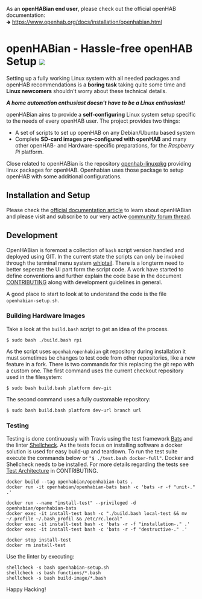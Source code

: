 ﻿As an **openHABian end user**, please check out the official openHAB documentation:  
🡺 https://www.openhab.org/docs/installation/openhabian.html

# openHABian - Hassle-free openHAB Setup [![](https://travis-ci.org/openhab/openhabian.svg?branch=master)](https://travis-ci.org/openhab/openhabian)

Setting up a fully working Linux system with all needed packages and openHAB recommendations is a **boring task** taking quite some time and **Linux newcomers** shouldn't worry about these technical details.

***A home automation enthusiast doesn't have to be a Linux enthusiast!***

openHABian aims to provide a **self-configuring** Linux system setup specific to the needs of every openHAB user.
The project provides two things:

* A set of scripts to set up openHAB on any Debian/Ubuntu based system
* Complete **SD-card images pre-configured with openHAB** and many other openHAB- and Hardware-specific preparations, for the *Raspberry Pi* platform.

Close related to openHABian is the repository [openhab-linuxpkg](https://github.com/openhab/openhab-linuxpkg) providing linux packages for openHAB. Openhabian uses those package to setup openHAB with some additional configurations.

## Installation and Setup

Please check the [official documentation article](https://www.openhab.org/docs/installation/openhabian.html) to learn about openHABian and please visit and subscribe to our very active [community forum thread](https://community.openhab.org/t/13379).


## Development

OpenHABian is foremost a collection of `bash` script version handled and deployed using GIT. In the current state the scripts can only be invoked through the terminal menu system [whiptail](https://en.wikibooks.org/wiki/Bash_Shell_Scripting/Whiptail). There is a longterm need to better seperate the UI part form the script code. A work have started to define conventions and further explain the code base in the document [CONTRIBUTING](CONTRIBUTING.md) along with development guidelines in general.

A good place to start to look at to understand the code is the file `openhabian-setup.sh`.

### Building Hardware Images
Take a look at the `build.bash` script to get an idea of the process. 

```
$ sudo bash ./build.bash rpi
```
As the script uses `openhab/openhabian` git repository during installation it must sometimes be changes to test code from other repositories, like a new feature in a fork. There is two commands for this replacing the git repo with a custom one. The first command uses the current checkout repository used in the filesystem:
```
$ sudo bash build.bash platform dev-git
```
The second command uses a fully customable repository:
```
$ sudo bash build.bash platform dev-url branch url
```

### Testing
Testing is done continuously with Travis using the test framework [Bats](https://github.com/bats-core/bats-core) and the linter [Shellcheck](https://www.shellcheck.net/).  As the tests focus on installing software a docker solution is used for easy build-up and teardown. To run the test suite execute the commands below or `"$ ./test.bash docker-full"`. Docker and Shellcheck needs to be installed. For more details regarding the tests see [Test Architecture](https://github.com/openhab/openhabian/blob/master/CONTRIBUTING.md#test-architecture) in CONTRIBUTING.

```
docker build --tag openhabian/openhabian-bats .
docker run -it openhabian/openhabian-bats bash -c 'bats -r -f "unit-." .'

docker run --name "install-test" --privileged -d openhabian/openhabian-bats
docker exec -it install-test bash -c "./build.bash local-test && mv ~/.profile ~/.bash_profil && /etc/rc.local"                                                
docker exec -it install-test bash -c 'bats -r -f "installation-." .'
docker exec -it install-test bash -c 'bats -r -f "destructive-." .'

docker stop install-test
docker rm install-test
```
Use the linter by executing:
```
shellcheck -s bash openhabian-setup.sh
shellcheck -s bash functions/*.bash
shellcheck -s bash build-image/*.bash
```


Happy Hacking!
